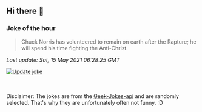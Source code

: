 ## Hi there 👋

### Joke of the hour
<!-- joke -->
>Chuck Norris has volunteered to remain on earth after the Rapture; he will spend his time fighting the Anti-Christ.
<!-- /joke -->

*Last update: Sat, 15 May 2021 06:28:25 GMT*

[![Update joke](https://github.com/nclskfm/nclskfm/actions/workflows/joke.yml/badge.svg)](https://github.com/nclskfm/nclskfm/actions/workflows/joke.yml)

<br><br>
Disclaimer: The jokes are from the [Geek-Jokes-api](https://github.com/sameerkumar18/geek-joke-api) and are randomly selected. That's why they are unfortunately often not funny. :D
